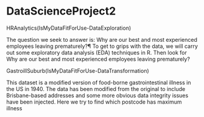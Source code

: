 # DataScienceProject2

HRAnalytics(IsMyDataFitForUse-DataExploration)

The question we seek to answer is: Why are our best and most experienced employees leaving prematurely?¶
To get to grips with the data, we will carry out some exploratory data analysis (EDA) techniques in R. Then look for Why are our best and most experienced employees leaving prematurely?


GastroillSuburb(IsMyDataFitForUse-DataTransformation)

This dataset is a modified version of food-borne gastrointestinal illness in the US in 1940. The data has been modified from the original to include Brisbane-based addresses and some more obvious data integrity issues have been injected. Here we try to find which postcode has maximum illness
